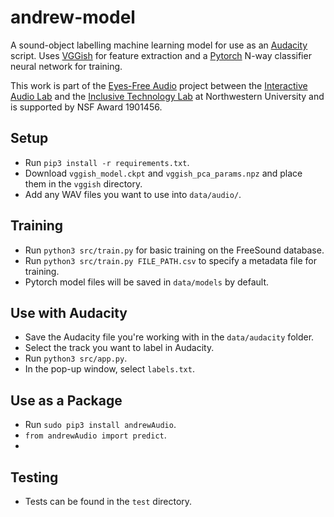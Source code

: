 # andrew-model
A sound-object labelling machine learning model for use as an [Audacity](audacity) script. Uses [VGGish](vggish) for feature extraction and a [Pytorch](pytorch) N-way classifier neural network for training.

This work is part of the [Eyes-Free Audio](eyes-free-audio) project between the [Interactive Audio Lab](audio-lab) and the [Inclusive Technology Lab](inclusive-tech-lab) at Northwestern University and is supported by NSF Award 1901456.

## Setup
- Run `pip3 install -r requirements.txt`.
- Download `vggish_model.ckpt` and `vggish_pca_params.npz` and place them in the `vggish` directory.
- Add any WAV files you want to use into `data/audio/`.

## Training
- Run `python3 src/train.py` for basic training on the FreeSound database.
- Run `python3 src/train.py FILE_PATH.csv` to specify a metadata file for training.
- Pytorch model files will be saved in `data/models` by default.

## Use with Audacity
- Save the Audacity file you're working with in the `data/audacity` folder.
- Select the track you want to label in Audacity.
- Run `python3 src/app.py`.
- In the pop-up window, select `labels.txt`.

## Use as a Package
- Run `sudo pip3 install andrewAudio`.
- `from andrewAudio import predict`.
- 

## Testing
- Tests can be found in the `test` directory.

[andrew-vst]: https://github.com/andrew-vst/andrew-plugin
[audacity]: https://www.audacityteam.org
[audio-lab]: http://music.cs.northwestern.edu
[eyes-free-audio]: https://interactiveaudiolab.github.io/project/eyes-free-interfaces.html
[inclusive-tech-lab]: https://inclusive.soc.northwestern.edu
[pytorch]: https://pytorch.org
[vggish]: https://github.com/tensorflow/models/tree/master/research/audioset

